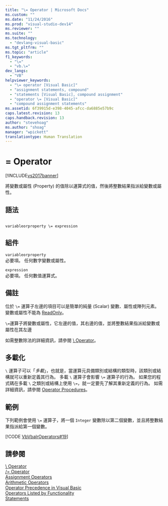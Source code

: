 ```yaml
---
title: "\= Operator | Microsoft Docs"
ms.custom: ""
ms.date: "11/24/2016"
ms.prod: "visual-studio-dev14"
ms.reviewer: ""
ms.suite: ""
ms.technology: 
  - "devlang-visual-basic"
ms.tgt_pltfrm: ""
ms.topic: "article"
f1_keywords: 
  - "\="
  - "vb.\="
dev_langs: 
  - "VB"
helpviewer_keywords: 
  - "\= operator [Visual Basic]"
  - "assignment statements, compound"
  - "statements [Visual Basic], compound assignment"
  - "operator \= [Visual Basic]"
  - "compound assignment statements"
ms.assetid: 6f39915d-e398-4045-afcc-da6885e57b9c
caps.latest.revision: 13
caps.handback.revision: 13
author: "stevehoag"
ms.author: "shoag"
manager: "wpickett"
translationtype: Human Translation
---
```

# \= Operator
[!INCLUDE[vs2017banner](../../../csharp/includes/vs2017banner.md)]

將變數或屬性 \(Property\) 的值除以運算式的值，然後將整數結果指派給變數或屬性。  
  
## 語法  
  
```  
  
variableorproperty \= expression  
```  
  
## 組件  
 `variableorproperty`  
 必要項。  任何數字變數或屬性。  
  
 `expression`  
 必要項。  任何數值運算式。  
  
## 備註  
 位於 `\=` 運算子左邊的項目可以是簡單的純量 \(Scalar\) 變數、屬性或陣列元素。  變數或屬性不能為 [ReadOnly](../../../visual-basic/language-reference/modifiers/readonly.md)。  
  
 `\=`運算子將變數或屬性，它左邊的值，其右邊的值，並將整數結果指派給變數或屬性在其左邊  
  
 如需整數除法的詳細資訊，請參閱 [\\ Operator](../../../visual-basic/language-reference/operators/integer-division-operator.md)。  
  
## 多載化  
 `\` 運算子可以「*多載*」，也就是，當運算元具備類別或結構的類型時，該類別或結構就可以重新定義其行為。  多載 `\` 運算子會影響 `\=` 運算子的行為。  如果您的程式碼在多載 `\` 之類別或結構上使用 `\=`，就一定要先了解其重新定義的行為。  如需詳細資訊，請參閱 [Operator Procedures](../../../visual-basic/programming-guide/language-features/procedures/operator-procedures.md)。  
  
## 範例  
 下列範例會使用 `\=` 運算子，將一個 `Integer` 變數除以第二個變數，並且將整數結果指派給第一個變數。  
  
 [!CODE [VbVbalrOperators#19](../CodeSnippet/VS_Snippets_VBCSharp/VbVbalrOperators#19)]  
  
## 請參閱  
 [\\ Operator](../../../visual-basic/language-reference/operators/integer-division-operator.md)   
 [\/\= Operator](../../../visual-basic/language-reference/operators/floating-point-division-assignment-operator.md)   
 [Assignment Operators](../../../visual-basic/language-reference/operators/assignment-operators.md)   
 [Arithmetic Operators](../../../visual-basic/language-reference/operators/arithmetic-operators.md)   
 [Operator Precedence in Visual Basic](../../../visual-basic/language-reference/operators/operator-precedence.md)   
 [Operators Listed by Functionality](../../../visual-basic/language-reference/operators/operators-listed-by-functionality.md)   
 [Statements](../../../visual-basic/programming-guide/language-features/statements.md)